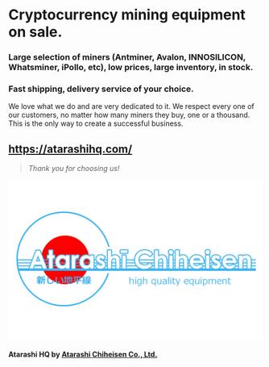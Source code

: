 # Cryptocurrency mining equipment on sale.
### Large selection of miners (Antminer, Avalon, INNOSILICON, Whatsminer, iPollo, etc), low prices, large inventory, in stock.
### Fast shipping, delivery service of your choice.
We love what we do and are very dedicated to it. We respect every one of our customers, no matter how many miners they buy, one or a thousand. This is the only way to create a successful business.
## https://atarashihq.com/
> *Thank you for choosing us!*


![](https://github.com/AtarashiHQ/Bitcoin-miners/blob/main/Logo%20AC.jpg)
#### Atarashi HQ by [Atarashi Chiheisen Co., Ltd.](https://atarashichiheisen.com/)
